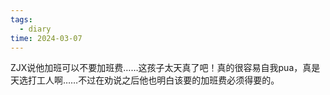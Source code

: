 ```yaml
---
tags:
  - diary
time: 2024-03-07
---
```

ZJX说他加班可以不要加班费……这孩子太天真了吧！真的很容易自我pua，真是天选打工人啊……不过在劝说之后他也明白该要的加班费必须得要的。